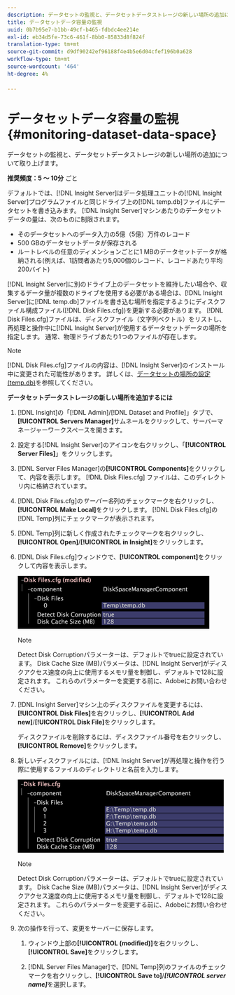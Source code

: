 ```yaml
---
description: データセットの監視と、データセットデータストレージの新しい場所の追加について取り上げます。
title: データセットデータ容量の監視
uuid: 0b7b95e7-b1bb-49cf-b465-fdbdc4ee214e
exl-id: eb34d5fe-73c6-461f-8bb0-85833d8f824f
translation-type: tm+mt
source-git-commit: d9df90242ef96188f4e4b5e6d04cfef196b0a628
workflow-type: tm+mt
source-wordcount: '464'
ht-degree: 4%

---
```


# データセットデータ容量の監視{#monitoring-dataset-data-space}

データセットの監視と、データセットデータストレージの新しい場所の追加について取り上げます。

**推奨頻度：5 ～ 10分** ごと

デフォルトでは、[!DNL Insight Server]はデータ処理ユニットの[!DNL Insight Server]プログラムファイルと同じドライブ上の[!DNL temp.db]ファイルにデータセットを書き込みます。 [!DNL Insight Server]マシンあたりのデータセットデータの量は、次のものに制限されます。

* そのデータセットへのデータ入力の5億（5億）万件のレコード
* 500 GBのデータセットデータが保存される
* ルートレベルの任意のディメンションごとに1 MBのデータセットデータが格納される(例えば、1訪問者あたり5,000個のレコード、レコードあたり平均200バイト)

[!DNL Insight Server]に別のドライブ上のデータセットを維持したい場合や、収集するデータ量が複数のドライブを使用する必要がある場合は、[!DNL Insight Server]に[!DNL temp.db]ファイルを書き込む場所を指定するようにディスクファイル構成ファイル([!DNL Disk Files.cfg])を更新する必要があります。 [!DNL Disk Files.cfg]ファイルは、ディスクファイル（文字列ベクトル）をリストし、再処理と操作中に[!DNL Insight Server]が使用するデータセットデータの場所を指定します。 通常、物理ドライブあたり1つのファイルが存在します。

>[!NOTE]
>
>[!DNL Disk Files.cfg]ファイルの内容は、[!DNL Insight Server]のインストール中に変更された可能性があります。 詳しくは、[データセットの場所の設定(temp.db)](../../../../home/c-inst-svr/c-install-ins-svr/t-install-proc-inst-svr-dpu/t-cfg-loc-dtst.md#task-f645eefecb154e679acbb480a07c1f0e)を参照してください。

**データセットデータストレージの新しい場所を追加するには**

1. [!DNL Insight]の「[!DNL Admin]/[!DNL Dataset and Profile]」タブで、**[!UICONTROL Servers Manager]**&#x200B;サムネールをクリックして、サーバーマネージャーワークスペースを開きます。
1. 設定する[!DNL Insight Server]のアイコンを右クリックし、「**[!UICONTROL Server Files]**」をクリックします。
1. [!DNL Server Files Manager]の&#x200B;**[!UICONTROL Components]**&#x200B;をクリックして、内容を表示します。 [!DNL Disk Files.cfg] ファイルは、このディレクトリ内に格納されています。
1. [!DNL Disk Files.cfg]の&#x200B;*サーバー名*&#x200B;列のチェックマークを右クリックし、**[!UICONTROL Make Local]**&#x200B;をクリックします。 [!DNL Disk Files.cfg]の[!DNL Temp]列にチェックマークが表示されます。
1. [!DNL Temp]列に新しく作成されたチェックマークを右クリックし、**[!UICONTROL Open]**/**[!UICONTROL in Insight]**&#x200B;をクリックします。
1. [!DNL Disk Files.cfg]ウィンドウで、**[!UICONTROL component]**&#x200B;をクリックして内容を表示します。

   ![ステップ情報](assets/cfg_diskfiles_examplevalues.png)

   >[!NOTE]
   >
   >Detect Disk Corruptionパラメーターは、デフォルトでtrueに設定されています。 Disk Cache Size (MB)パラメータは、[!DNL Insight Server]がディスクアクセス速度の向上に使用するメモリ量を制御し、デフォルトで128に設定されます。 これらのパラメーターを変更する前に、Adobeにお問い合わせください。

1. [!DNL Insight Server]マシン上のディスクファイルを変更するには、**[!UICONTROL Disk Files]**&#x200B;を右クリックし、**[!UICONTROL Add new]**/**[!UICONTROL Disk File]**&#x200B;をクリックします。

   ディスクファイルを削除するには、ディスクファイル番号を右クリックし、**[!UICONTROL Remove]**&#x200B;をクリックします。

1. 新しいディスクファイルには、[!DNL Insight Server]が再処理と操作を行う際に使用するファイルのディレクトリと名前を入力します。

   ![ステップ情報](assets/cfg_diskfiles_exampleNewValues.png)

   >[!NOTE]
   >
   >Detect Disk Corruptionパラメーターは、デフォルトでtrueに設定されています。 Disk Cache Size (MB)パラメータは、[!DNL Insight Server]がディスクアクセス速度の向上に使用するメモリ量を制御し、デフォルトで128に設定されます。 これらのパラメーターを変更する前に、Adobeにお問い合わせください。

1. 次の操作を行って、変更をサーバーに保存します。

   1. ウィンドウ上部の&#x200B;**[!UICONTROL (modified)]**&#x200B;を右クリックし、**[!UICONTROL Save]**&#x200B;をクリックします。

   1. [!DNL Server Files Manager]で、[!DNL Temp]列のファイルのチェックマークを右クリックし、**[!UICONTROL Save to]**/***[!UICONTROL server name]***&#x200B;を選択します。
